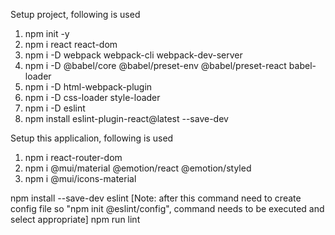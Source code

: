 Setup project, following is used
 1. npm init -y
 2. npm i react react-dom  
 3. npm i -D webpack webpack-cli webpack-dev-server
 4. npm i -D @babel/core @babel/preset-env @babel/preset-react babel-loader
 5. npm i -D html-webpack-plugin 
 6. npm i -D css-loader style-loader
 7. npm i -D eslint
 8. npm install eslint-plugin-react@latest --save-dev

Setup this applicalion, following is used
 1. npm i react-router-dom
 2. npm i @mui/material @emotion/react @emotion/styled
 3. npm i @mui/icons-material
  


 npm install --save-dev eslint
 [Note: after this command need to create config file so "npm init @eslint/config", command needs to be executed and select appropriate]
 npm run lint 

